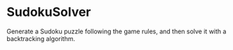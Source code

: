 # SudokuSolver
Generate a Sudoku puzzle following the game rules, and then solve it with a backtracking algorithm. 
